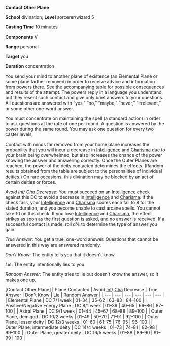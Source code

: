  **Contact Other Plane**

**School** divination; **Level** sorcerer/wizard 5

**Casting Time** 10 minutes

**Components** V

**Range** personal

**Target** you

**Duration** concentration

You send your mind to another plane of existence (an Elemental Plane or some plane farther removed) in order to receive advice and information from powers there. See the accompanying table for possible consequences and results of the attempt. The powers reply in a language you understand, but they resent such contact and give only brief answers to your questions. All questions are answered with “yes,” “no,” “maybe,” “never,” “irrelevant,” or some other one-word answer.

You must concentrate on maintaining the spell (a standard action) in order to ask questions at the rate of one per round. A question is answered by the power during the same round. You may ask one question for every two caster levels.

Contact with minds far removed from your home plane increases the probability that you will incur a decrease in [Intelligence](../gettingStarted.md#_intelligence) and [Charisma](../gettingStarted.md#_charisma-new) due to your brain being overwhelmed, but also increases the chance of the power knowing the answer and answering correctly. Once the Outer Planes are reached, the power of the deity contacted determines the effects. (Random results obtained from the table are subject to the personalities of individual deities.) On rare occasions, this divination may be blocked by an act of certain deities or forces.

_Avoid Int/ [Cha](../gettingStarted.md#_charisma-new) Decrease_: You must succeed on an [Intelligence](../gettingStarted.md#_intelligence) check against this DC to avoid a decrease in [Intelligence](../gettingStarted.md#_intelligence) and [Charisma](../gettingStarted.md#_charisma-new). If the check fails, your [Intelligence](../gettingStarted.md#_intelligence) and [Charisma](../gettingStarted.md#_charisma-new) scores each fall to 8 for the stated duration, and you become unable to cast arcane spells. You cannot take 10 on this check. If you lose [Intelligence](../gettingStarted.md#_intelligence) and [Charisma](../gettingStarted.md#_charisma-new), the effect strikes as soon as the first question is asked, and no answer is received. If a successful contact is made, roll d% to determine the type of answer you gain.

_True Answer_: You get a true, one-word answer. Questions that cannot be answered in this way are answered randomly.

_Don't Know_: The entity tells you that it doesn't know.

_Lie_: The entity intentionally lies to you.

_Random Answer_: The entity tries to lie but doesn't know the answer, so it makes one up.

[Contact Other Plane]
| Plane Contacted | Avoid [Int](../gettingStarted.md#_intelligence)/ [Cha](../gettingStarted.md#_charisma-new) Decrease | True Answer | Don't Know | Lie | Random Answer |
| --- | --- | --- | --- | --- | --- |
| Elemental Plane | DC 7/1 week | 01–34 | 35–62 | 63–83 | 84–100 |
| Positive/Negative Energy Plane | DC 8/1 week | 01–39 | 40–65 | 66–86 | 87–100 |
| Astral Plane | DC 9/1 week | 01–44 | 45–67 | 68–88 | 89–100 |
| Outer Plane, demigod | DC 10/2 weeks | 01–49 | 50–70 | 71–91 | 92–100 |
| Outer Plane, lesser deity | DC 12/3 weeks | 01–60 | 61–75 | 76–95 | 96–100 |
| Outer Plane, intermediate deity | DC 14/4 weeks | 01–73 | 74–81 | 82–98 | 99–100 |
| Outer Plane, greater deity | DC 16/5 weeks | 01–88 | 89–90 | 91–99 | 100 |


